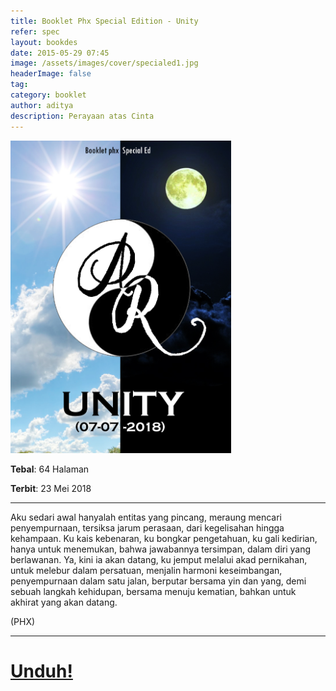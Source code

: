 ```yaml
---
title: Booklet Phx Special Edition - Unity
refer: spec
layout: bookdes
date: 2015-05-29 07:45
image: /assets/images/cover/specialed1.jpg
headerImage: false
tag:
category: booklet
author: aditya
description: Perayaan atas Cinta
---
```

 
<img class="image" src="/assets/images/cover/specialed1.jpg" alt="__" height="500px">
 
__Tebal__: 64 Halaman
 
__Terbit__: 23 Mei 2018
 
***
 
Aku  sedari  awal  hanyalah  entitas  yang  pincang,  meraung  mencari  penyempurnaan,  tersiksa  jarum  perasaan,  dari  kegelisahan  hingga  kehampaan.  Ku  kais  kebenaran,  ku  bongkar  pengetahuan,  ku  gali  kedirian,  hanya  untuk  menemukan,  bahwa  jawabannya  tersimpan,  dalam  diri  yang  berlawanan.  Ya,  kini  ia  akan  datang,  ku  jemput  melalui  akad  pernikahan,  untuk  melebur  dalam  persatuan,  menjalin  harmoni  keseimbangan,  penyempurnaan  dalam  satu  jalan,  berputar  bersama  yin  dan  yang,  demi  sebuah  langkah  kehidupan,  bersama  menuju  kematian,  bahkan  untuk  akhirat  yang  akan  datang.  

(PHX) 
 
***
 
# [Unduh!][akses]
 
[akses]: https://www.dropbox.com/s/drbdfd3gc64dc9r/%23special%20-%20Unity.pdf?dl=0
